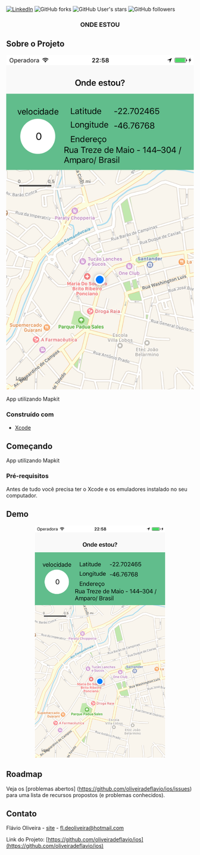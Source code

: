
[![LinkedIn][linkedin-shield]][linkedin-url]
![GitHub forks](https://img.shields.io/github/forks/oliveiradeflavio/ios?style=for-the-badge)
![GitHub User's stars](https://img.shields.io/github/stars/oliveiradeflavio?style=for-the-badge)
![GitHub followers](https://img.shields.io/github/followers/oliveiradeflavio?style=for-the-badge)


<h3 align="center">ONDE ESTOU</h3>


<!-- ABOUT THE PROJECT -->
## Sobre o Projeto

[![tela inicial][product-screenshot]]()

App utilizando Mapkit

### Construído com

* [Xcode](https://developer.apple.com/xcode/)


<!-- GETTING STARTED -->
## Começando

App utilizando Mapkit

### Pré-requisitos

Antes de tudo você precisa ter o Xcode e os emuladores instalado no seu computador. 


<!-- USAGE EXAMPLES -->
## Demo

<p align = "center">
<img src="https://github.com/oliveiradeflavio/ios/blob/master/Onde%20estou/_imagens/imagem.png" width="350" alt="">
</p>

<!-- ROADMAP -->
## Roadmap

Veja os [problemas abertos] (https://github.com/oliveiradeflavio/ios/issues) para uma lista de recursos propostos (e problemas conhecidos).


<!-- CONTACT -->
## Contato

Flávio Oliveira - [site](http://www.flaviodeoliveira.com.br) - fl.deoliveira@hotmail.com

Link do Projeto: [https://github.com/oliveiradeflavio/ios](https://github.com/oliveiradeflavio/ios)



<!-- MARKDOWN LINKS & IMAGES -->
<!-- https://www.markdownguide.org/basic-syntax/#reference-style-links -->
[linkedin-shield]: https://img.shields.io/badge/-LinkedIn-black.svg?style=for-the-badge&logo=linkedin&colorB=555
[linkedin-url]: https://www.linkedin.com/in/fladoliveira/
[product-screenshot]: https://github.com/oliveiradeflavio/ios/blob/master/Onde%20estou/_imagens/imagem.png
